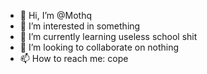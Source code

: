 - 👋 Hi, I’m @Mothq
- 👀 I’m interested in something
- 🌱 I’m currently learning useless school shit
- 💞️ I’m looking to collaborate on nothing
- 📫 How to reach me: cope

<!---
Mothq/Mothq is a ✨ special ✨ repository because its `README.md` (this file) appears on your GitHub profile.
You can click the Preview link to take a look at your changes.
--->
